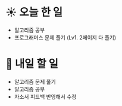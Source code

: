 # ☀️ 오늘 한 일
- 알고리즘 공부
- 프로그래머스 문제 풀기 (Lv1. 2페이지 다 풀기)


# 🚩 내일 할 일
- 알고리즘 문제 풀기 
- 알고리즘 공부
- 자소서 피드백 반영해서 수정 

